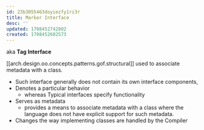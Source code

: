 ```yaml
---
id: 23b3055463doyiezfy1ri3r
title: Marker Interface
desc: ''
updated: 1708452742802
created: 1708452602573
---
```


aka **Tag Interface**

[[arch.design.oo.concepts.patterns.gof.structural]] used to associate metadata with a class.

- Such interface generally does not contain its own interface components,
- Denotes a particular behavior
  - whereas Typical interfaces specify functionality
- Serves as metadata
  - provides a means to associate metadata with a class where the language does not have explicit support for such metadata.
- Changes the way implementing classes are handled by the Compiler